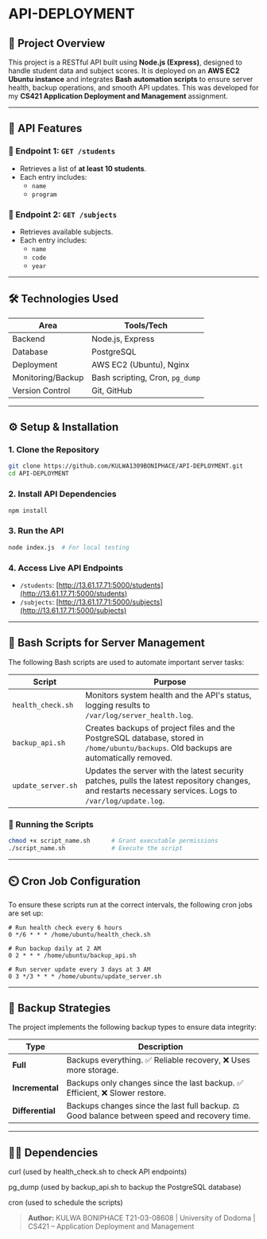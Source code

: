 # API-DEPLOYMENT

## 📌 Project Overview

This project is a RESTful API built using **Node.js (Express)**, designed to handle student data and subject scores. It is deployed on an **AWS EC2 Ubuntu instance** and integrates **Bash automation scripts** to ensure server health, backup operations, and smooth API updates. This was developed for my **CS421 Application Deployment and Management** assignment.

---

## 🚀 API Features

### 🔹 Endpoint 1: `GET /students`

- Retrieves a list of **at least 10 students**.
- Each entry includes:
  - `name`
  - `program`

### 🔹 Endpoint 2: `GET /subjects`

- Retrieves available subjects.
- Each entry includes:
  - `name`
  - `code`
  - `year`

---

## 🛠️ Technologies Used

| Area              | Tools/Tech                      |
| ----------------- | ------------------------------- |
| Backend           | Node.js, Express                |
| Database          | PostgreSQL                      |
| Deployment        | AWS EC2 (Ubuntu), Nginx         |
| Monitoring/Backup | Bash scripting, Cron, `pg_dump` |
| Version Control   | Git, GitHub                     |

---

## ⚙️ Setup & Installation

### 1. Clone the Repository

```bash
git clone https://github.com/KULWA1309BONIPHACE/API-DEPLOYMENT.git
cd API-DEPLOYMENT
```

### 2. Install API Dependencies

```bash
npm install
```

### 3. Run the API

```bash
node index.js  # For local testing
```

### 4. Access Live API Endpoints

- `/students`: [http://13.61.17.71:5000/students](http://13.61.17.71:5000/students)
- `/subjects`: [http://13.61.17.71:5000/subjects](http://13.61.17.71:5000/subjects)

---

## 📂 Bash Scripts for Server Management

The following Bash scripts are used to automate important server tasks:

| Script             | Purpose                                                                                                                                                   |
| ------------------ | --------------------------------------------------------------------------------------------------------------------------------------------------------- |
| `health_check.sh`  | Monitors system health and the API's status, logging results to `/var/log/server_health.log`.                                                             |
| `backup_api.sh`    | Creates backups of project files and the PostgreSQL database, stored in `/home/ubuntu/backups`. Old backups are automatically removed.                    |
| `update_server.sh` | Updates the server with the latest security patches, pulls the latest repository changes, and restarts necessary services. Logs to `/var/log/update.log`. |

### 🧪 Running the Scripts

```bash
chmod +x script_name.sh      # Grant executable permissions
./script_name.sh             # Execute the script
```

---

## ⏲️ Cron Job Configuration

To ensure these scripts run at the correct intervals, the following cron jobs are set up:

```cron
# Run health check every 6 hours
0 */6 * * * /home/ubuntu/health_check.sh

# Run backup daily at 2 AM
0 2 * * * /home/ubuntu/backup_api.sh

# Run server update every 3 days at 3 AM
0 3 */3 * * * /home/ubuntu/update_server.sh
```

---

## 🧠 Backup Strategies

The project implements the following backup types to ensure data integrity:

| Type             | Description                                                                                  |
| ---------------- | -------------------------------------------------------------------------------------------- |
| **Full**         | Backups everything. ✅ Reliable recovery, ❌ Uses more storage.                              |
| **Incremental**  | Backups only changes since the last backup. ✅ Efficient, ❌ Slower restore.                 |
| **Differential** | Backups changes since the last full backup. ⚖️ Good balance between speed and recovery time. |

---

## 🧑‍💻 Dependencies

curl (used by health_check.sh to check API endpoints)

pg_dump (used by backup_api.sh to backup the PostgreSQL database)

cron (used to schedule the scripts)

> **Author:** KULWA BONIPHACE T21-03-08608 | University of Dodoma | CS421 – Application Deployment and Management
